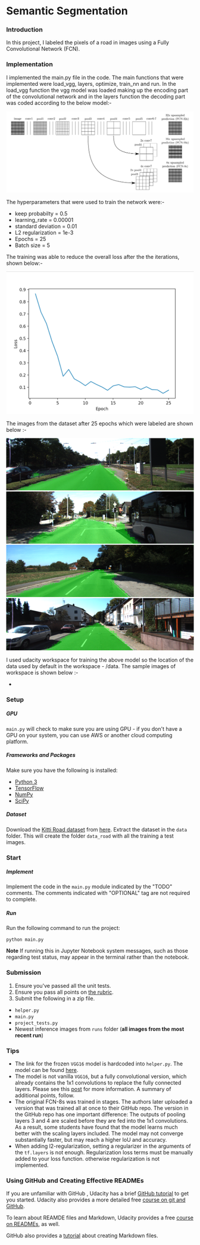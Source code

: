 # Semantic Segmentation
### Introduction
In this project, I labeled the pixels of a road in images using a Fully Convolutional Network (FCN).

### Implementation
I implemented the main.py file in the code. The main functions that were implemented were load_vgg, layers, optimize, train_nn and run. In the load_vgg function the vgg model was loaded making up the encoding part of the convolutional network and in the layers function the decoding part was coded according to the below model:-

![alt text](https://github.com/deepanshu96/Carnd-Segmentation/blob/master/screens/Screen%20Shot%202019-01-10%20at%2010.56.59%20AM.png)

The hyperparameters that were used to train the network were:-
* keep probabilty = 0.5
* learning_rate = 0.00001
* standard deviation = 0.01
* L2 regularization = 1e-3
* Epochs = 25
* Batch size = 5

The training was able to reduce the overall loss after the the iterations, shown below:-

![alt_text](https://github.com/deepanshu96/Carnd-Segmentation/blob/master/screens/Screen%20Shot%202019-01-10%20at%2010.13.11%20AM.png)

The images from the dataset after 25 epochs which were labeled are shown below :-


![alt_text](https://github.com/deepanshu96/Carnd-Segmentation/blob/master/runs/1546951226.595684/um_000000.png)
![alt_text](https://github.com/deepanshu96/Carnd-Segmentation/blob/master/runs/1546951226.595684/um_000025.png)
![alt_text](https://github.com/deepanshu96/Carnd-Segmentation/blob/master/runs/1546951226.595684/um_000050.png)
![alt_text](https://github.com/deepanshu96/Carnd-Segmentation/blob/master/runs/1546951226.595684/um_000076.png)

I used udacity workspace for training the above model so the location of the data used by default in the workspace - /data.
The sample images of workspace is shown below :-

* 
### Setup
##### GPU
`main.py` will check to make sure you are using GPU - if you don't have a GPU on your system, you can use AWS or another cloud computing platform.
##### Frameworks and Packages
Make sure you have the following is installed:
 - [Python 3](https://www.python.org/)
 - [TensorFlow](https://www.tensorflow.org/)
 - [NumPy](http://www.numpy.org/)
 - [SciPy](https://www.scipy.org/)
##### Dataset
Download the [Kitti Road dataset](http://www.cvlibs.net/datasets/kitti/eval_road.php) from [here](http://www.cvlibs.net/download.php?file=data_road.zip).  Extract the dataset in the `data` folder.  This will create the folder `data_road` with all the training a test images.

### Start
##### Implement
Implement the code in the `main.py` module indicated by the "TODO" comments.
The comments indicated with "OPTIONAL" tag are not required to complete.
##### Run
Run the following command to run the project:
```
python main.py
```
**Note** If running this in Jupyter Notebook system messages, such as those regarding test status, may appear in the terminal rather than the notebook.

### Submission
1. Ensure you've passed all the unit tests.
2. Ensure you pass all points on [the rubric](https://review.udacity.com/#!/rubrics/989/view).
3. Submit the following in a zip file.
 - `helper.py`
 - `main.py`
 - `project_tests.py`
 - Newest inference images from `runs` folder  (**all images from the most recent run**)
 
 ### Tips
- The link for the frozen `VGG16` model is hardcoded into `helper.py`.  The model can be found [here](https://s3-us-west-1.amazonaws.com/udacity-selfdrivingcar/vgg.zip).
- The model is not vanilla `VGG16`, but a fully convolutional version, which already contains the 1x1 convolutions to replace the fully connected layers. Please see this [post](https://s3-us-west-1.amazonaws.com/udacity-selfdrivingcar/forum_archive/Semantic_Segmentation_advice.pdf) for more information.  A summary of additional points, follow. 
- The original FCN-8s was trained in stages. The authors later uploaded a version that was trained all at once to their GitHub repo.  The version in the GitHub repo has one important difference: The outputs of pooling layers 3 and 4 are scaled before they are fed into the 1x1 convolutions.  As a result, some students have found that the model learns much better with the scaling layers included. The model may not converge substantially faster, but may reach a higher IoU and accuracy. 
- When adding l2-regularization, setting a regularizer in the arguments of the `tf.layers` is not enough. Regularization loss terms must be manually added to your loss function. otherwise regularization is not implemented.
 
### Using GitHub and Creating Effective READMEs
If you are unfamiliar with GitHub , Udacity has a brief [GitHub tutorial](http://blog.udacity.com/2015/06/a-beginners-git-github-tutorial.html) to get you started. Udacity also provides a more detailed free [course on git and GitHub](https://www.udacity.com/course/how-to-use-git-and-github--ud775).

To learn about REAMDE files and Markdown, Udacity provides a free [course on READMEs](https://www.udacity.com/courses/ud777), as well. 

GitHub also provides a [tutorial](https://guides.github.com/features/mastering-markdown/) about creating Markdown files.

